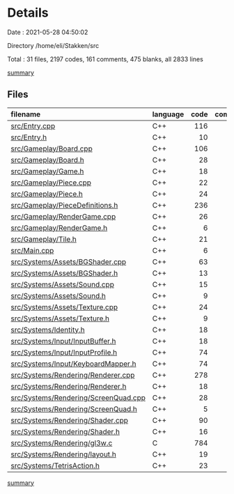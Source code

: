 # Details

Date : 2021-05-28 04:50:02

Directory /home/eli/Stakken/src

Total : 31 files,  2197 codes, 161 comments, 475 blanks, all 2833 lines

[summary](results.md)

## Files
| filename | language | code | comment | blank | total |
| :--- | :--- | ---: | ---: | ---: | ---: |
| [src/Entry.cpp](/src/Entry.cpp) | C++ | 116 | 9 | 50 | 175 |
| [src/Entry.h](/src/Entry.h) | C++ | 10 | 1 | 7 | 18 |
| [src/Gameplay/Board.cpp](/src/Gameplay/Board.cpp) | C++ | 106 | 14 | 36 | 156 |
| [src/Gameplay/Board.h](/src/Gameplay/Board.h) | C++ | 28 | 0 | 17 | 45 |
| [src/Gameplay/Game.h](/src/Gameplay/Game.h) | C++ | 18 | 3 | 11 | 32 |
| [src/Gameplay/Piece.cpp](/src/Gameplay/Piece.cpp) | C++ | 22 | 0 | 9 | 31 |
| [src/Gameplay/Piece.h](/src/Gameplay/Piece.h) | C++ | 24 | 0 | 7 | 31 |
| [src/Gameplay/PieceDefinitions.h](/src/Gameplay/PieceDefinitions.h) | C++ | 236 | 0 | 63 | 299 |
| [src/Gameplay/RenderGame.cpp](/src/Gameplay/RenderGame.cpp) | C++ | 26 | 2 | 7 | 35 |
| [src/Gameplay/RenderGame.h](/src/Gameplay/RenderGame.h) | C++ | 6 | 0 | 3 | 9 |
| [src/Gameplay/Tile.h](/src/Gameplay/Tile.h) | C++ | 21 | 0 | 2 | 23 |
| [src/Main.cpp](/src/Main.cpp) | C++ | 6 | 0 | 2 | 8 |
| [src/Systems/Assets/BGShader.cpp](/src/Systems/Assets/BGShader.cpp) | C++ | 63 | 4 | 21 | 88 |
| [src/Systems/Assets/BGShader.h](/src/Systems/Assets/BGShader.h) | C++ | 13 | 0 | 3 | 16 |
| [src/Systems/Assets/Sound.cpp](/src/Systems/Assets/Sound.cpp) | C++ | 15 | 0 | 5 | 20 |
| [src/Systems/Assets/Sound.h](/src/Systems/Assets/Sound.h) | C++ | 9 | 0 | 3 | 12 |
| [src/Systems/Assets/Texture.cpp](/src/Systems/Assets/Texture.cpp) | C++ | 24 | 3 | 7 | 34 |
| [src/Systems/Assets/Texture.h](/src/Systems/Assets/Texture.h) | C++ | 9 | 0 | 2 | 11 |
| [src/Systems/Identity.h](/src/Systems/Identity.h) | C++ | 18 | 0 | 2 | 20 |
| [src/Systems/Input/InputBuffer.h](/src/Systems/Input/InputBuffer.h) | C++ | 18 | 1 | 5 | 24 |
| [src/Systems/Input/InputProfile.h](/src/Systems/Input/InputProfile.h) | C++ | 74 | 5 | 20 | 99 |
| [src/Systems/Input/KeyboardMapper.h](/src/Systems/Input/KeyboardMapper.h) | C++ | 74 | 5 | 20 | 99 |
| [src/Systems/Rendering/Renderer.cpp](/src/Systems/Rendering/Renderer.cpp) | C++ | 278 | 82 | 75 | 435 |
| [src/Systems/Rendering/Renderer.h](/src/Systems/Rendering/Renderer.h) | C++ | 18 | 2 | 8 | 28 |
| [src/Systems/Rendering/ScreenQuad.cpp](/src/Systems/Rendering/ScreenQuad.cpp) | C++ | 28 | 0 | 10 | 38 |
| [src/Systems/Rendering/ScreenQuad.h](/src/Systems/Rendering/ScreenQuad.h) | C++ | 5 | 0 | 0 | 5 |
| [src/Systems/Rendering/Shader.cpp](/src/Systems/Rendering/Shader.cpp) | C++ | 90 | 2 | 27 | 119 |
| [src/Systems/Rendering/Shader.h](/src/Systems/Rendering/Shader.h) | C++ | 16 | 0 | 4 | 20 |
| [src/Systems/Rendering/gl3w.c](/src/Systems/Rendering/gl3w.c) | C | 784 | 27 | 37 | 848 |
| [src/Systems/Rendering/layout.h](/src/Systems/Rendering/layout.h) | C++ | 19 | 0 | 10 | 29 |
| [src/Systems/TetrisAction.h](/src/Systems/TetrisAction.h) | C++ | 23 | 1 | 2 | 26 |

[summary](results.md)